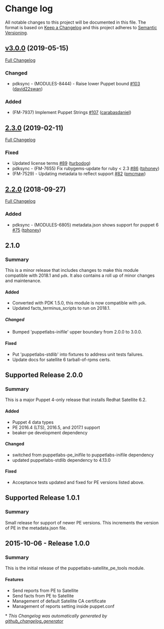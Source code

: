 # Change log

All notable changes to this project will be documented in this file. The format is based on [Keep a Changelog](http://keepachangelog.com/en/1.0.0/) and this project adheres to [Semantic Versioning](http://semver.org).

## [v3.0.0](https://github.com/puppetlabs/puppetlabs-satellite_pe_tools/tree/v3.0.0) (2019-05-15)

[Full Changelog](https://github.com/puppetlabs/puppetlabs-satellite_pe_tools/compare/2.3.0...v3.0.0)

### Changed

- pdksync - \(MODULES-8444\) - Raise lower Puppet bound [\#103](https://github.com/puppetlabs/puppetlabs-satellite_pe_tools/pull/103) ([david22swan](https://github.com/david22swan))

### Added

- \(FM-7937\) Implement Puppet Strings [\#107](https://github.com/puppetlabs/puppetlabs-satellite_pe_tools/pull/107) ([carabasdaniel](https://github.com/carabasdaniel))

## [2.3.0](https://github.com/puppetlabs/puppetlabs-satellite_pe_tools/tree/2.3.0) (2019-02-11)

[Full Changelog](https://github.com/puppetlabs/puppetlabs-satellite_pe_tools/compare/2.2.0...2.3.0)

### Fixed

- Updated license terms [\#89](https://github.com/puppetlabs/puppetlabs-satellite_pe_tools/pull/89) ([turbodog](https://github.com/turbodog))
- pdksync - \(FM-7655\) Fix rubygems-update for ruby \< 2.3 [\#86](https://github.com/puppetlabs/puppetlabs-satellite_pe_tools/pull/86) ([tphoney](https://github.com/tphoney))
- \(FM-7529\) - Updating metadata to reflect support [\#82](https://github.com/puppetlabs/puppetlabs-satellite_pe_tools/pull/82) ([pmcmaw](https://github.com/pmcmaw))

## [2.2.0](https://github.com/puppetlabs/puppetlabs-satellite_pe_tools/tree/2.2.0) (2018-09-27)

[Full Changelog](https://github.com/puppetlabs/puppetlabs-satellite_pe_tools/compare/2.1.0...2.2.0)

### Added

- pdksync - \(MODULES-6805\) metadata.json shows support for puppet 6 [\#75](https://github.com/puppetlabs/puppetlabs-satellite_pe_tools/pull/75) ([tphoney](https://github.com/tphoney))

## 2.1.0
### Summary
This is a minor release that includes changes to make this module compatible with 2018.1 and `pdk`. It also contains a roll up of minor changes and maintenance.

#### Added
- Converted with PDK 1.5.0, this module is now compatible with `pdk`.
- Updated facts_terminus_scripts to run on 2018.1.

##### Changed
- Bumped 'puppetlabs-inifile' upper boundary from 2.0.0 to 3.0.0.

#### Fixed
- Put 'puppetlabs-stdlib' into fixtures to address unit tests failures.
- Update docs for satellite 6 tarball-of-rpms certs.

## Supported Release 2.0.0
### Summary
This is a major Puppet 4-only release that installs Redhat Satellite 6.2.

#### Added
- Puppet 4 data types
- PE 2016.4 (LTS), 2016.5, and 2017.1 support
- beaker-pe development dependency

#### Changed
- switched from puppetlabs-pe_inifile to puppetlabs-inifile dependency
- updated puppetlabs-stdlib dependency to 4.13.0

#### Fixed
- Acceptance tests updated and fixed for PE versions listed above.

## Supported Release 1.0.1
### Summary

Small release for support of newer PE versions. This increments the version of PE in the metadata.json file.

## 2015-10-06 - Release 1.0.0
### Summary

This is the initial release of the puppetlabs-satellite_pe_tools module.

#### Features
- Send reports from PE to Satellite
- Send facts from PE to Satellite
- Management of default Satellite CA certificate
- Management of reports setting inside puppet.conf


\* *This Changelog was automatically generated by [github_changelog_generator](https://github.com/skywinder/Github-Changelog-Generator)*
